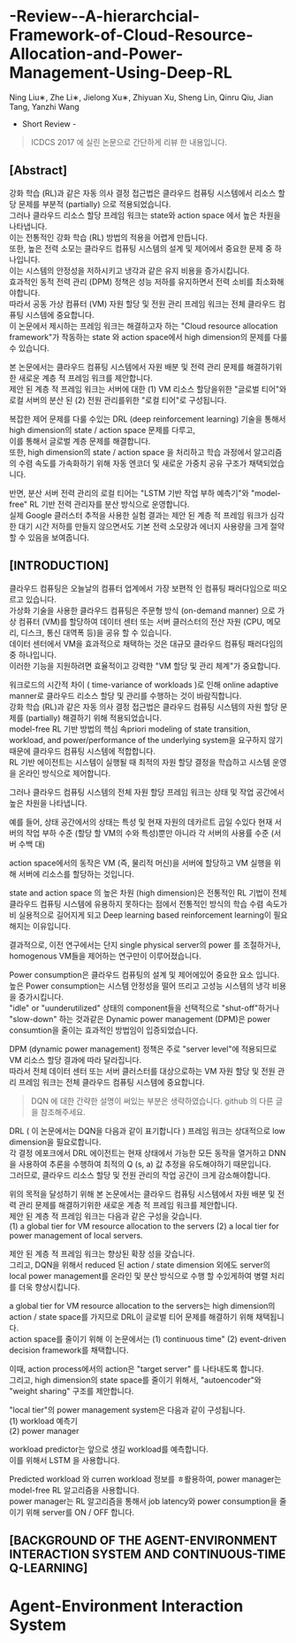 # -Review--A-hierarchcial-Framework-of-Cloud-Resource-Allocation-and-Power-Management-Using-Deep-RL
Ning Liu∗, Zhe Li∗, Jielong Xu∗, Zhiyuan Xu, Sheng Lin, Qinru Qiu, Jian Tang, Yanzhi Wang

- Short Review -  
> ICDCS 2017 에 실린 논문으로 간단하게 리뷰 한 내용입니다. 

## [Abstract]
강화 학습 (RL)과 같은 자동 의사 결정 접근법은 클라우드 컴퓨팅 시스템에서 리소스 할당 문제를 부분적 (partially) 으로 적용되었습니다.  
그러나 클라우드 리소스 할당 프레임 워크는 state와 action space 에서 높은 차원을 나타냅니다.  
이는 전통적인 강화 학습 (RL) 방법의 적용을 어렵게 만듭니다.   
또한, 높은 전력 소모는 클라우드 컴퓨팅 시스템의 설계 및 제어에서 중요한 문제 중 하나입니다.  
이는 시스템의 안정성을 저하시키고 냉각과 같은 유지 비용을 증가시킵니다.  
효과적인 동적 전력 관리 (DPM) 정책은 성능 저하를 유지하면서 전력 소비를 최소화해야합니다.  
따라서 공동 가상 컴퓨터 (VM) 자원 할당 및 전원 관리 프레임 워크는 전체 클라우드 컴퓨팅 시스템에 중요합니다.  
이 논문에서 제시하는 프레임 워크는 해결하고자 하는 "Cloud resource allocation framework"가 작동하는 state 와 action space에서 high dimension의 문제를 다룰 수 있습니다.  

본 논문에서는 클라우드 컴퓨팅 시스템에서 자원 배분 및 전력 관리 문제를 해결하기위한 새로운 계층 적 프레임 워크를 제안합니다.  
제안 된 계층 적 프레임 워크는 서버에 대한 (1) VM 리소스 할당을위한 "글로벌 티어"와 로컬 서버의 분산 된 (2) 전원 관리를위한 "로컬 티어"로 구성됩니다.

복잡한 제어 문제를 다룰 수있는 DRL (deep reinforcement learning) 기술을 통해서 high dimension의 state / action space 문제를 다루고,  
이를 통해서 글로벌 계층 문제를 해결합니다.  
또한, high dimension의 state / action space 을 처리하고 학습 과정에서 알고리즘의 수렴 속도를 가속화하기 위해 자동 엔코더 및 새로운 가중치 공유 구조가 채택되었습니다.  

반면, 분산 서버 전력 관리의 로컬 티어는 "LSTM 기반 작업 부하 예측기"와  "model-free" RL 기반 전력 관리자를 분산 방식으로 운영합니다.  
실제 Google 클러스터 추적을 사용한 실험 결과는 제안 된 계층 적 프레임 워크가 심각한 대기 시간 저하를 만들지 않으면서도 기본 전력 소모량과 에너지 사용량을 크게 절약 할 수 있음을 보여줍니다.  

## [INTRODUCTION]
클라우드 컴퓨팅은 오늘날의 컴퓨터 업계에서 가장 보편적 인 컴퓨팅 패러다임으로 떠오르고 있습니다.  
가상화 기술을 사용한 클라우드 컴퓨팅은 주문형 방식 (on-demand manner) 으로 가상 컴퓨터 (VM)를 할당하여 데이터 센터 또는 서버 클러스터의 전산 자원 (CPU, 메모리, 디스크, 통신 대역폭 등)을 공유 할 수 있습니다.  
데이터 센터에서 VM을 효과적으로 채택하는 것은 대규모 클라우드 컴퓨팅 패러다임의 중 하나입니다.  
이러한 기능을 지원하려면 효율적이고 강력한 "VM 할당 및 관리 체계"가 중요합니다.  

워크로드의 시간적 차이 ( time-variance of workloads )로 인해 online adaptive manner로 클라우드 리소스 할당 및 관리를 수행하는 것이 바람직합니다.  
강화 학습 (RL)과 같은 자동 의사 결정 접근법은 클라우드 컴퓨팅 시스템의 자원 할당 문제를 (partially) 해결하기 위해 적용되었습니다.  
model-free RL 기반 방법의 핵심 속priori modeling of state transition, workload, and power/performance
of the underlying system을 요구하지 않기 때문에 클라우드 컴퓨팅 시스템에 적합합니다.  
RL 기반 에이전트는 시스템이 실행될 때 최적의 자원 할당 결정을 학습하고 시스템 운영을 온라인 방식으로 제어합니다.

그러나 클라우드 컴퓨팅 시스템의 전체 자원 할당 프레임 워크는 상태 및 작업 공간에서 높은 차원을 나타냅니다.

예를 들어, 상태 공간에서의 상태는 특성 및 현재 자원의 데카르트 곱일 수있다
현재 서버의 작업 부하 수준 (할당 할 VM의 수와 특성)뿐만 아니라 각 서버의 사용률 수준 (서버 수백 대)

action space에서의 동작은 VM (즉, 물리적 머신)을 서버에 할당하고 VM 실행을 위해 서버에 리소스를 할당하는 것입니다.  

state and action space 의 높은 차원 (high dimension)은 전통적인 RL 기법이 전체 클라우드 컴퓨팅 시스템에 유용하지 못하다는 점에서 전통적인 방식의 학습 수렴 속도가 비 실용적으로 길어지게 되고 Deep learning based reinforcement learning이 필요해지는 이유입니다.  

결과적으로, 이전 연구에서는 단지 single physical server의 power 를 조절하거나, homogenous VM들을 제어하는 연구만이 이루어졌습니다.  

Power consumption은 클라우드 컴퓨팅의 설계 및 제어에있어 중요한 요소 입니다.  
높은 Power consumption는 시스템 안정성을 떨어 뜨리고 고성능 시스템의 냉각 비용을 증가시킵니다.  
"idle" or "uunderutilized" 상태의 component들을 선택적으로 "shut-off"하거나 "slow-down" 하는 것과같은 Dynamic power management (DPM)은 power consumtion을 줄이는 효과적인 방법임이 입증되었습니다.  

DPM (dynamic power management) 정책은 주로 "server level"에 적용되므로 VM 리소스 할당 결과에 따라 달라집니다.  
따라서 전체 데이터 센터 또는 서버 클러스터를 대상으로하는 VM 자원 할당 및 전원 관리 프레임 워크는 전체 클라우드 컴퓨팅 시스템에 중요합니다.  

> DQN 에 대한 간략한 설명이 써있는 부분은 생략하였습니다. github 의 다른 글을 참조해주세요.

DRL ( 이 논문에서는 DQN을 다음과 같이 표기합니다 ) 프레임 워크는 상대적으로 low dimension을 필요로합니다.  
각 결정 에포크에서 DRL 에이전트는 현재 상태에서 가능한 모든 동작을 열거하고 DNN을 사용하여 추론을 수행하여 최적의 Q (s, a) 값 추정을 유도해야하기 때문입니다.  
그러므로, 클라우드 리소스 할당 및 전원 관리의 작업 공간이 크게 감소해야합니다.

위의 목적을 달성하기 위해 본 논문에서는 클라우드 컴퓨팅 시스템에서 자원 배분 및 전력 관리 문제를 해결하기위한 새로운 계층 적 프레임 워크를 제안합니다.  
제안 된 계층 적 프레임 워크는 다음과 같은 구성을 갖습니다.  
(1) a global tier for VM resource allocation to the servers 
(2) a local tier for power management of local servers.   

제안 된 계층 적 프레임 워크는 향상된 확장 성을 갖습니다.  
그리고, DQN을 위해서 reduced 된 action / state dimension 외에도 server의 local power management를 온라인 및 분산 방식으로 수행 할 수있게하여 병렬 처리를 더욱 향상시킵니다.  

a global tier for VM resource allocation to the servers는 high dimension의 action / state space를 가지므로 DRL이 글로벌 티어 문제를 해결하기 위해 채택됩니다.  
action space를 줄이기 위해 이 논문에서는 (1) continuous time" (2) event-driven decision framework를 채택합니다.  

이때, action process에서의 action은 "target server" 를 나타내도록 합니다.  
그리고, high dimension의 state space를 줄이기 위해서, "autoencoder"와 "weight sharing" 구조를 제안합니다.  

"local tier"의 power management system은 다음과 같이 구성됩니다.  
(1) workload 예측기  
(2) power manager 

workload predictor는 앞으로 생길 workload를 예측합니다.  
이를 위해서 LSTM 을 사용합니다.  

Predicted workload 와 curren workload 정보를 ㅎ뢀용하여, power manager는 model-free RL 알고리즘을 사용합니다.  
power manager는 RL 알고리즘을 통해서 job latency와 power consumption을 줄이기 위해 server를 ON / OFF 합니다.  

## [BACKGROUND OF THE AGENT-ENVIRONMENT INTERACTION SYSTEM AND CONTINUOUS-TIME Q-LEARNING]
# Agent-Environment Interaction System

